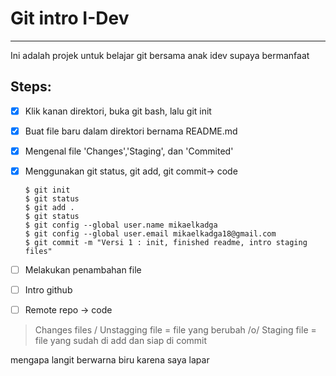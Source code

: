 # Git intro I-Dev
----
Ini adalah projek untuk belajar git bersama anak idev supaya bermanfaat

Steps:
----

 *[x] Klik kanan direktori, buka git bash, lalu git init
 *[x] Buat file baru dalam direktori bernama README.md
 *[x] Mengenal file 'Changes','Staging', dan 'Commited'
 *[x] Menggunakan git status, git add, git commit-> code
 	```
	$ git init
	$ git status
	$ git add .
	$ git status
	$ git config --global user.name mikaelkadga
	$ git config --global user.email mikaelkadga18@gmail.com
	$ git commit -m "Versi 1 : init, finished readme, intro staging files"
	```

 *[ ] Melakukan penambahan file
 *[ ] Intro github
 *[ ] Remote repo -> code
 
 > Changes files / Unstagging file = file yang berubah /o/
 > Staging file = file yang sudah di add dan siap di commit
 
 mengapa langit berwarna biru
 karena saya lapar